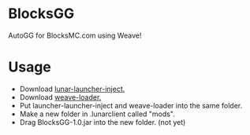 # BlocksGG
AutoGG for BlocksMC.com using Weave!

# Usage
- Download [lunar-launcher-inject.](https://github.com/Nilsen84/lunar-launcher-inject/releases/tag/v1.1.3)
- Download [weave-loader.](https://github.com/Weave-MC/Weave-Loader)
- Put launcher-launcher-inject and weave-loader into the same folder.
- Make a new folder in .lunarclient called "mods".
- Drag BlocksGG-1.0.jar into the new folder. (not yet)
